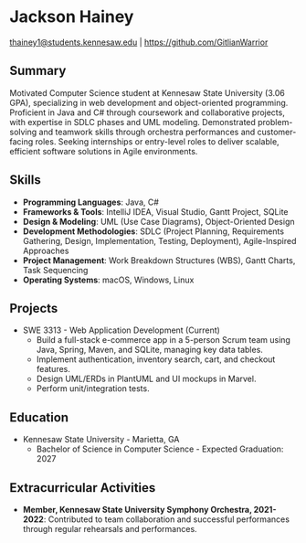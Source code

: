# Jackson Hainey
thainey1@students.kennesaw.edu | https://github.com/GitlianWarrior

## Summary
Motivated Computer Science student at Kennesaw State University (3.06 GPA), specializing in web development and object-oriented programming. Proficient in Java and C# through coursework and collaborative projects, with expertise in SDLC phases and UML modeling. Demonstrated problem-solving and teamwork skills through orchestra performances and customer-facing roles. Seeking internships or entry-level roles to deliver scalable, efficient software solutions in Agile environments.
## Skills
- **Programming Languages**: Java, C#
- **Frameworks & Tools**: IntelliJ IDEA, Visual Studio, Gantt Project, SQLite
- **Design & Modeling**: UML (Use Case Diagrams), Object-Oriented Design
- **Development Methodologies**: SDLC (Project Planning, Requirements Gathering, Design, Implementation, Testing, Deployment), Agile-Inspired Approaches
- **Project Management**: Work Breakdown Structures (WBS), Gantt Charts, Task Sequencing
- **Operating Systems**: macOS, Windows, Linux

## Projects
- SWE 3313  - Web Application Development (Current)
  - Build a full-stack e-commerce app in a 5-person Scrum team using Java, Spring, Maven, and SQLite, managing key data tables.
  - Implement authentication, inventory search, cart, and checkout features.
  - Design UML/ERDs in PlantUML and UI mockups in Marvel.
  - Perform unit/integration tests.

## Education
- Kennesaw State University  - Marietta, GA
  - Bachelor of Science in Computer Science  - Expected Graduation: 2027

## Extracurricular Activities
- **Member, Kennesaw State University Symphony Orchestra, 2021-2022**: Contributed to team collaboration and successful performances through regular rehearsals and performances.
